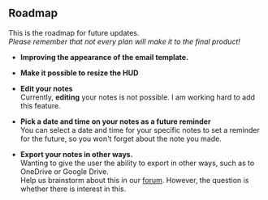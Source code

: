 ## Roadmap

This is the roadmap for future updates.<br>*Please remember that not every plan will make it to the final product!*

- **Improving the appearance of the email template.**

- **Make it possible to resize the HUD**

- **Edit your notes**<br>Currently, **editing** your notes is not possible. I am working hard to add this feature.

- **Pick a date and time on your notes as a future reminder**<br>You can select a date and time for your specific notes to set a reminder for the future, so you won't forget about the note you made.

- **Export your notes in other ways.**<br>Wanting to give the user the ability to export in other ways, such as to OneDrive or Google Drive.<br>Help us brainstorm about this in our [forum](https://www.tapatalk.com/groups/jolt/viewtopic.php?f=2&t=3). However, the question is whether there is interest in this.
